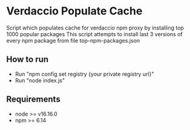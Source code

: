 # Verdaccio Populate Cache
Script which populates cache for verdaccio npm proxy by installing top 1000 popular packages
This script attempts to install last 3 versions of every npm package from file top-npm-packages.json

## How to run
* Run "npm config set registry {your private registry url}"
* Run "node index.js"

## Requirements
* node >= v16.16.0
* npm >= 6.14